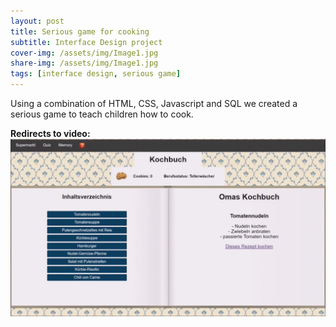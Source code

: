 ```yaml
---
layout: post
title: Serious game for cooking
subtitle: Interface Design project
cover-img: /assets/img/Image1.jpg
share-img: /assets/img/Image1.jpg
tags: [interface design, serious game]
---
```


Using a combination of HTML, CSS, Javascript and SQL we created a serious game to teach children how to cook. 

**Redirects to video:**
[![](/assets/img/SopraCover.jpg)](https://youtu.be/E4FNu3AqjQw)

